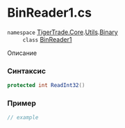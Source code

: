 
# BinReader1.cs
`namespace` [TigerTrade.Core](../../../../../TigerTrade.Core.md).[Utils](../../../../../TigerTrade.Core/Utils.md).[Binary](../../../../../TigerTrade.Core/Utils/Binary.md)  
&nbsp;&nbsp;&nbsp;&nbsp;&nbsp;&nbsp;&nbsp;&nbsp;&nbsp;`class` [BinReader1](../../BinReader1.cs.md)

Описание

### Синтаксис
```csharp
protected int ReadInt32()
```


### Пример  
```csharp
// example
```
                    
                    